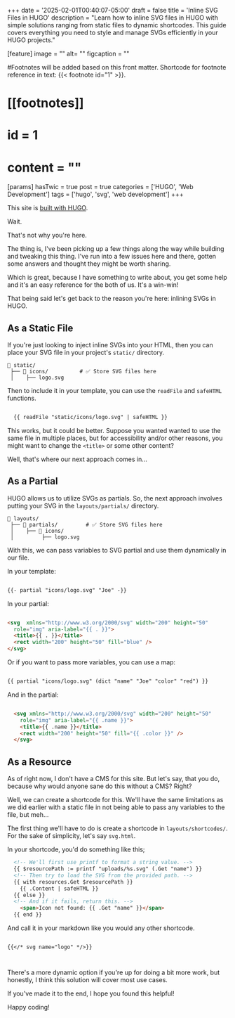 +++
date = '2025-02-01T00:40:07-05:00'
draft = false
title = 'Inline SVG Files in HUGO'
description = "Learn how to inline SVG files in HUGO with simple solutions ranging from static files to dynamic shortcodes. This guide covers everything you need to style and manage SVGs efficiently in your HUGO projects."

[feature]
  image = ""
  alt= ""
  figcaption = ""

#Footnotes will be added based on this front matter. Shortcode for footnote reference in text: {{< footnote id="1" >}}.

# [[footnotes]]
#   id = 1
#   content = ""

[params]
  hasTwic = true
  post = true
  categories = ['HUGO', 'Web Development']
  tags = ['hugo', 'svg', 'web development']
+++

This site is [built with HUGO](https://gohugo.io/). 

Wait. 

That's not why you're here.

The thing is, I've been picking up a few things along the way while building and tweaking this thing. I've run into a few issues here and there, gotten some answers and thought they might be worth sharing. 

Which is great, because I have something to write about, you get some help and it's an easy reference for the both of us. It's a win-win!

That being said let's get back to the reason you're here: inlining SVGs in HUGO.

## As a Static File

If you're just looking to inject inline SVGs into your HTML, then you can place your SVG file in your project's `static/` directory.

```
📂 static/
 ├── 📂 icons/          # ✅ Store SVG files here
 │    ├── logo.svg

```

Then to include it in your template, you can use the `readFile` and `safeHTML` functions.

```html

  {{ readFile "static/icons/logo.svg" | safeHTML }}

```

This works, but it could be better. Suppose you wanted wanted to use the same file in multiple places, but for accessibility and/or other reasons, you might want to change the `<title>` or some other content?

Well, that's where our next approach comes in...

## As a Partial

HUGO allows us to utilize SVGs as partials. So, the next approach involves putting your SVG in the `layouts/partials/` directory.

```
📂 layouts/
 ├── 📂 partials/         # ✅ Store SVG files here
 │    ├── 📂 icons/  
 │         ├── logo.svg
```

With this, we can pass variables to SVG partial and use them dynamically in our file.

In your template:

```html

{{- partial "icons/logo.svg" "Joe" -}}

```

In your partial:

```html

<svg  xmlns="http://www.w3.org/2000/svg" width="200" height="50" 
  role="img" aria-label="{{ . }}">
  <title>{{ . }}</title>
  <rect width="200" height="50" fill="blue" />
</svg>

```

Or if you want to pass more variables, you can use a map:

```html

{{ partial "icons/logo.svg" (dict "name" "Joe" "color" "red") }}

```

And in the partial:

```html

  <svg xmlns="http://www.w3.org/2000/svg" width="200" height="50" 
    role="img" aria-label="{{ .name }}">
    <title>{{ .name }}</title>
    <rect width="200" height="50" fill="{{ .color }}" />
  </svg>


```

## As a Resource

As of right now, I don't have a CMS for this site. But let's say, that you do, because why would anyone sane do this without a CMS? Right?

Well, we can create a shortcode for this. We'll have the same limitations as we did earlier with a static file in not being able to pass any variables to the file, but meh...

The first thing we'll have to do is create a shortcode in `layouts/shortcodes/`. For the sake of simplicity, let's say `svg.html`.

In your shortcode, you'd do something like this;

```html
  <!-- We'll first use printf to format a string value. -->
  {{ $resourcePath := printf "uploads/%s.svg" (.Get "name") }}
  <!-- Then try to load the SVG from the provided path. -->
  {{ with resources.Get $resourcePath }}
    {{ .Content | safeHTML }}
  {{ else }}
  <!-- And if it fails, return this. -->
    <span>Icon not found: {{ .Get "name" }}</span>
  {{ end }}

```

And call it in your markdown like you would any other shortcode.

```

{{</* svg name="logo" */>}}

  
```

There's a more dynamic option if you're up for doing a bit more work, but honestly, I think this solution will cover most use cases.

If you've made it to the end, I hope you found this helpful! 

Happy coding!